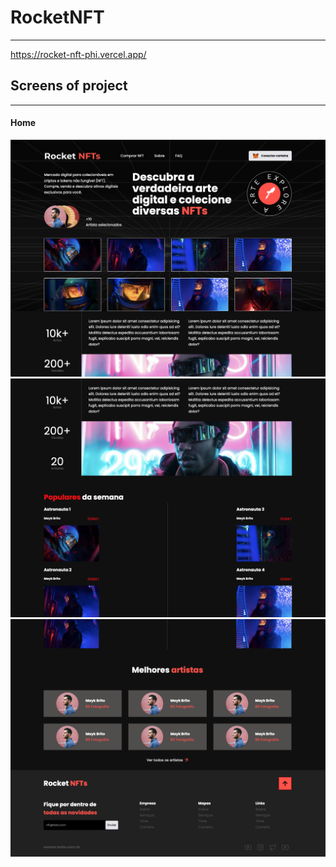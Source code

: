 # RocketNFT
------------------

https://rocket-nft-phi.vercel.app/

## Screens of project
------------------
#### **Home**
![](https://raw.githubusercontent.com/lscavalcante/rocketnft/main/public/project/Screen%20Shot%202022-03-02%20at%2011.05.07.png)
![](https://raw.githubusercontent.com/lscavalcante/rocketnft/main/public/project/Screen%20Shot%202022-03-02%20at%2011.05.34.png)
![](https://raw.githubusercontent.com/lscavalcante/rocketnft/main/public/project/Screen%20Shot%202022-03-02%20at%2011.05.48.png)
